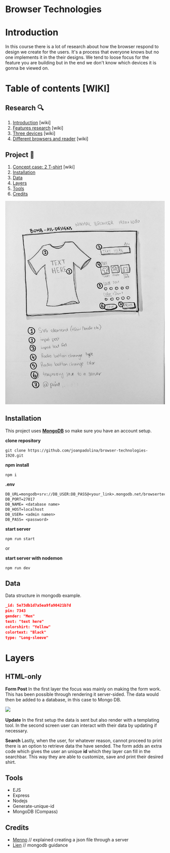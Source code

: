 # Browser Technologies

# Introduction

In this course there is a lot of research about how the browser respond to design we create for the users. It's a process that everyone knows but no one implements it in the their designs. We tend to loose focus for the feature you are building but in the end we don't know which devices it is gonna be viewed on.

# Table of contents [WIKI]

## Research 🔍 
1. [Introduction](#introduction) [wiki]
1. [Features research](https://github.com/joanpadolina/browser-technologies-1920/wiki/Features) [wiki]
1. [Three devices](https://github.com/joanpadolina/browser-technologies-1920/wiki/Three-devices) [wiki]
1. [Different browsers and reader](https://github.com/joanpadolina/browser-technologies-1920/wiki/Different-Browser) [wiki]

## Project 🎨 
1. [Concept case: 2 T-shirt](https://github.com/joanpadolina/browser-technologies-1920/wiki/Concept-case-2:-T-shirt-Design) [wiki]
1. [Installation](#installation) 
1. [Data](#data)
1. [Layers](#layers)
1. [Tools](#tools)
1. [Credits](#credits)

<img src="readme assets/sketch 1.jpeg">

## Installation


This project uses __[MongoDB](https://www.mongodb.com/)__ so make sure you have an account setup.



__clone repository__
```
git clone https://github.com/joanpadolina/browser-technologies-1920.git
```

__npm install__

```
npm i
```

__.env__

```env
DB_URL=mongodb+srv://DB_USER:DB_PASS@<your_link>.mongodb.net/browsertech
DB_PORT=27017
DB_NAME= <database name>
DB_HOST=localhost
DB_USER= <admin namen>
DB_PASS= <password>
```

__start server__
```
npm run start 
```
or

__start server with nodemon__
```
npm run dev
```

## Data

Data structure in mongodb example.

```json
_id: 5e73db1d7a5ea9fa90421b7d
pin: 7343
gender: "Men"
text: "text here"
colorshirt: "Yellow"
colortext: "Black"
type: "Long-sleeve"

```

# Layers

## HTML-only

__Form Post__
In the first layer the focus was mainly on making the form work. This has been possible through rendering it server-sided. The data would then be added to a database, in this case to Mongo DB.

<img src="readme assets/screens/html_mongodb.gif">

__Update__
In the first setup the data is sent but also render with a templating tool. In the second screen user can interact with their data by updating if necessary.

__Search__
Lastly, when the user, for whatever reason, cannot proceed to print there is an option to retrieve data the have sended. The form adds an extra code which gives the user an unique **id** which they layer can fill in the searchbar. This way they are able to customize, save and print their desired shirt.

## Tools

* EJS
* Express
* Nodejs
* Generate-unique-id
* MongoDB (Compass)

## Credits
* [Menno](https://github.com/Mennauu) // explained creating a json file through a server
* [Lien](https://github.com/nlvo) // mongodb guidance
